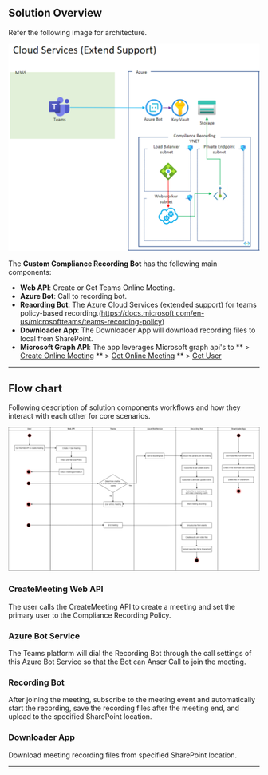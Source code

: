 ## Solution Overview

Refer the following image for architecture.

![Overview](images/Architecture-1.png)

The **Custom Compliance Recording Bot** has the following main components:
* **Web API**: Create or Get Teams Online Meeting.
* **Azure Bot**: Call to recording bot.
* **Reaording Bot**: The Azure Cloud Services (extended support) for teams policy-based recording.(https://docs.microsoft.com/en-us/microsoftteams/teams-recording-policy)
* **Downloader App**: The Downloader App will download recording files to local from SharePoint.
* **Microsoft Graph API**: The app leverages Microsoft graph api's to 
** > [Create Online  Meeting](https://docs.microsoft.com/en-us/graph/api/application-post-onlinemeetings?view=graph-rest-1.0&tabs=csharp)
** > [Get Online Meeting](https://docs.microsoft.com/en-us/graph/api/onlinemeeting-get?view=graph-rest-1.0&tabs=http)
** > [Get User](https://docs.microsoft.com/en-us/graph/api/user-get?view=graph-rest-1.0&tabs=http)

---

## Flow chart

Following description of solution components workflows and how they interact with each other for core scenarios.

![Flow chart](images/Architecture-2.png)

### CreateMeeting Web API

The user calls the CreateMeeting API to create a meeting and set the primary user to the Compliance Recording Policy.

### Azure Bot Service

The Teams platform will dial the Recording Bot through the call settings of this Azure Bot Service so that the Bot can Anser Call to join the meeting.

### Recording Bot

After joining the meeting, subscribe to the meeting event and automatically start the recording, save the recording files after the meeting end, and upload to the specified SharePoint location.

### Downloader App

Download meeting recording files from specified SharePoint location.

---